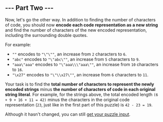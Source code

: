 ## --- Part Two ---

Now, let's go the other way. In addition to finding the number of characters of
code, you should now **encode each code representation as a new string** and
find the number of characters of the new encoded representation, including the
surrounding double quotes.

For example:

- `""` encodes to `"\"\""`, an increase from `2` characters to `6`.
- `"abc"` encodes to `"\"abc\""`, an increase from `5` characters to `9`.
- `"aaa\"aaa"` encodes to `"\"aaa\\\"aaa\""`, an increase from `10` characters
  to `16`.
- `"\x27"` encodes to `"\"\\x27\""`, an increase from `6` characters to `11`.

Your task is to find the **total number of characters to represent the newly
encoded strings** minus **the number of characters of code in each original
string literal**. For example, for the strings above, the total encoded length
`(6 + 9 + 16 + 11 = 42)` minus the characters in the original code
representation (`23`, just like in the first part of this puzzle) is
`42 - 23 = 19`.

Although it hasn't changed, you can still
[get your puzzle input](../part1/input.txt).
